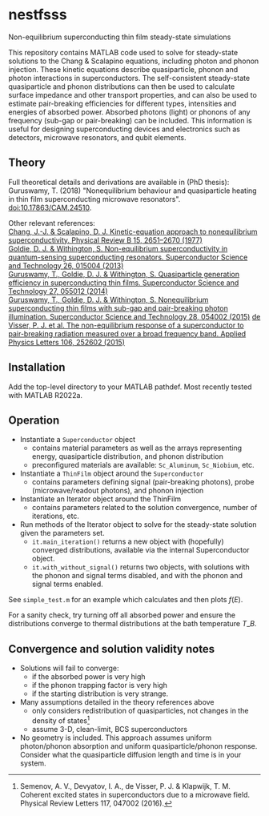 # nestfsss
Non-equilibrium superconducting thin film steady-state simulations

This repository contains MATLAB code used to solve for steady-state solutions to the Chang & Scalapino equations, including photon and phonon injection. These kinetic equations describe quasiparticle, phonon and photon interactions in superconductors.
The self-consistent steady-state quasiparticle and phonon distributions can then be used to calculate surface impedance and other transport properties, and can also be used to estimate pair-breaking efficiencies for different types, intensities and energies of absorbed power.
Absorbed photons (light) or phonons of any frequency (sub-gap or pair-breaking) can be included.
This information is useful for designing superconducting devices and electronics such as detectors, microwave resonators, and qubit elements.

## Theory

Full theoretical details and derivations are available in (PhD thesis):  
Guruswamy, T. (2018) "Nonequilibrium behaviour and quasiparticle heating in thin film superconducting microwave resonators". [doi:10.17863/CAM.24510](https://doi.org/10.17863/CAM.24510).

Other relevant references:  
[Chang, J.-J. & Scalapino, D. J. Kinetic-equation approach to nonequilibrium superconductivity. Physical Review B 15, 2651–2670 (1977)](https://doi.org/10.1103/PhysRevB.15.2651)  
[Goldie, D. J. & Withington, S. Non-equilibrium superconductivity in quantum-sensing superconducting resonators. Superconductor Science and Technology 26, 015004 (2013)](http://dx.doi.org/10.1088/0953-2048/26/1/015004)  
[Guruswamy, T., Goldie, D. J. & Withington, S. Quasiparticle generation efficiency in superconducting thin films. Superconductor Science and Technology 27, 055012 (2014)](http://dx.doi.org/10.1088/0953-2048/27/5/055012)  
[Guruswamy, T., Goldie, D. J. & Withington, S. Nonequilibrium superconducting thin films with sub-gap and pair-breaking photon illumination. Superconductor Science and Technology 28, 054002 (2015)](http://dx.doi.org/10.1088/0953-2048/28/5/054002)
[de Visser, P. J. et al. The non-equilibrium response of a superconductor to pair-breaking radiation measured over a broad frequency band. Applied Physics Letters 106, 252602 (2015)](https://doi.org/10.1063/1.4923097)

## Installation

Add the top-level directory to your MATLAB pathdef. Most recently tested with MATLAB R2022a.

## Operation

* Instantiate a `Superconductor` object
  * contains material parameters as well as the arrays representing energy, quasiparticle distribution, and phonon distribution
  * preconfigured materials are available: `Sc_Aluminum`, `Sc_Niobium`, etc.
* Instantiate a `ThinFilm` object around the `Superconductor`
  * contains parameters defining signal (pair-breaking photons), probe (microwave/readout photons), and phonon injection
* Instantiate an Iterator object around the ThinFilm
  * contains parameters related to the solution convergence, number of iterations, etc.
* Run methods of the Iterator object to solve for the steady-state solution given the parameters set.
  * `it.main_iteration()` returns a new object with (hopefully) converged distributions, available via the internal Superconductor object.
  * `it.with_without_signal()` returns two objects, with solutions with the phonon and signal terms disabled, and with the phonon and signal terms enabled.

See `simple_test.m` for an example which calculates and then plots $f(E)$.

For a sanity check, try turning off all absorbed power and ensure the distributions converge to thermal distributions at the bath temperature $T\_B$.

## Convergence and solution validity notes

* Solutions will fail to converge:
  * if the absorbed power is very high
  * if the phonon trapping factor is very high
  * if the starting distribution is very strange.
* Many assumptions detailed in the theory references above
	* only considers redistribution of quasiparticles, not changes in the density of states[^1]
	* assume 3-D, clean-limit, BCS superconductors
* No geometry is included. This approach assumes uniform photon/phonon absorption and uniform quasiparticle/phonon response. Consider what the quasiparticle diffusion length and time is in your system.

[^1]:	Semenov, A. V., Devyatov, I. A., de Visser, P. J. & Klapwijk, T. M. Coherent excited states in superconductors due to a microwave field. Physical Review Letters 117, 047002 (2016).

